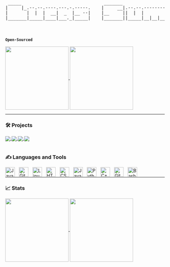 <pre align="center">
 _____                               _______                                           
|     |_.--.--.----.---.-.-----.    |     __|.--.--.--------.--------.-----.----.-----.
|       |  |  |  __|  _  |__ --|    |__     ||  |  |        |        |  -__|   _|__ --|
|_______|_____|____|___._|_____|    |_______||_____|__|__|__|__|__|__|_____|__| |_____|
                                                                                       
</pre>                                                                                                                          

#

**`Open-Sourced`**

<a href="https://gist.github.com/Lucas-Summers/a39f45b2563e3c67eaefe7a904fb3b5f">
  <img height=200 align="center" src="https://github-readme-stats.vercel.app/api/gist?id=a39f45b2563e3c67eaefe7a904fb3b5f&theme=transparent" />
</a>

<a href="https://gist.github.com/Lucas-Summers/ec63af9e46f06a839c7d584b0bc1123e">
  <img height=200 align="center" src="https://github-readme-stats.vercel.app/api/gist?id=ec63af9e46f06a839c7d584b0bc1123e&theme=transparent" />
</a>

---

### 🛠️ Projects

<a href="https://github.com/Lucas-Summers/GTObot">
  <img align="center" src="https://github-readme-stats.vercel.app/api/pin/?username=Lucas-Summers&repo=GTObot&theme=transparent&description_lines_count=3" />
</a>

<a href="https://github.com/Lucas-Summers/mytar">
  <img align="center" src="https://github-readme-stats.vercel.app/api/pin/?username=Lucas-Summers&repo=mytar&theme=transparent&description_lines_count=3" />
</a>

<a href="https://github.com/Lucas-Summers/nnn">
  <img align="center" src="https://github-readme-stats.vercel.app/api/pin/?username=Lucas-Summers&repo=nnn&theme=transparent&description_lines_count=3&show_owner=true" />
</a>

<a href="https://github.com/Lucas-Summers/nnn">
  <img align="center" src="https://github-readme-stats.vercel.app/api/pin/?username=Lucas-Summers&repo=nnn&theme=transparent&description_lines_count=3&show_owner=true" />
</a>

#

### ✍️ Languages and Tools

<img align="left" alt="Java" width="30px" style="padding-right:10px;" src="https://cdn.jsdelivr.net/gh/devicons/devicon/icons/java/java-original.svg"/>
<img align="left" alt="Git" width="30px" style="padding-right:10px;" src="https://cdn.jsdelivr.net/gh/devicons/devicon/icons/git/git-original.svg" />
<img align="left" alt="Linux" width="30px" style="padding-right:10px;" src="https://cdn.jsdelivr.net/gh/devicons/devicon/icons/linux/linux-original.svg" />
<img align="left" alt="HTML" width="30px" style="padding-right:10px;" src="https://cdn.jsdelivr.net/gh/devicons/devicon/icons/html5/html5-plain.svg" />
<img align="left" alt="CSS" width="30px" style="padding-right:10px;" src="https://cdn.jsdelivr.net/gh/devicons/devicon/icons/css3/css3-plain.svg" />
<img align="left" alt="JavaScript" width="30px" style="padding-right:10px;" src="https://cdn.jsdelivr.net/gh/devicons/devicon/icons/javascript/javascript-plain.svg" />
<img align="left" alt="Python" width="30px" style="padding-right:10px;" src="https://cdn.jsdelivr.net/gh/devicons/devicon/icons/python/python-plain.svg" />
<img align="left" alt="C++" width="30px" style="padding-right:10px;" src="https://cdn.jsdelivr.net/gh/devicons/devicon/icons/cplusplus/cplusplus-line.svg" />
<img align="left" alt="GitHub" width="30px" style="padding-right:10px;" src="https://cdn.jsdelivr.net/gh/devicons/devicon/icons/github/github-original.svg" />
<img align="left" alt="Bash" width="30px" style="padding-right:10px;" src="https://cdn.jsdelivr.net/gh/devicons/devicon/icons/bash/bash-original.svg" />
<br />

---

### 📈 Stats

<a href="https://github.com/Lucas-Summers">
  <img height=200 align="center" src="https://github-readme-stats.vercel.app/api?username=Lucas-Summers&show_icons=true&rank_icon=github&theme=transparent" />
</a>

<a href="https://github.com/Lucas-Summers">
  <img height=200 align="center" src="https://github-readme-stats.vercel.app/api/top-langs/?username=Lucas-Summers&layout=donut&theme=transparent" />
</a>
